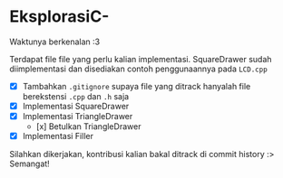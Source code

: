 # EksplorasiC-
Waktunya berkenalan :3

Terdapat file file yang perlu kalian implementasi. SquareDrawer sudah diimplementasi dan disediakan contoh penggunaannya pada `LCD.cpp`

- [x] Tambahkan `.gitignore` supaya file yang ditrack hanyalah file berekstensi `.cpp` dan `.h` saja
- [x] Implementasi SquareDrawer
- [x] Implementasi TriangleDrawer
  -    [x] Betulkan TriangleDrawer
- [x] Implementasi Filler 

Silahkan dikerjakan, kontribusi kalian bakal ditrack di commit history :> Semangat!
